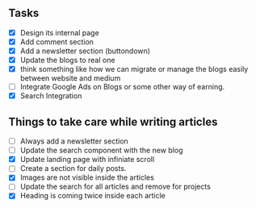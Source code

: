 ## Tasks

- [x] Design its internal page
- [x] Add comment section
- [x] Add a newsletter section (buttondown)
- [x] Update the blogs to real one
- [x] think something like how we can migrate or manage the blogs easily between website and medium
- [ ] Integrate Google Ads on Blogs or some other way of earning.
- [x] Search Integration

## Things to take care while writing articles

- [ ] Always add a newsletter section
- [ ] Update the search component with the new blog
- [x] Update landing page with infiniate scroll
- [ ] Create a section for daily posts.
- [x] Images are not visible inside the articles
- [ ] Update the search for all articles and remove for projects
- [x] Heading is coming twice inside each article
